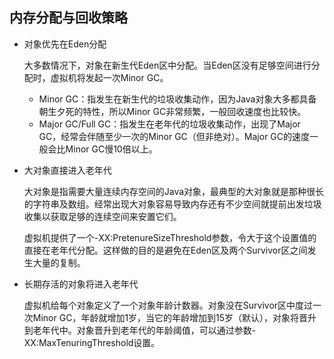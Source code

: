 ## 内存分配与回收策略

+ 对象优先在Eden分配

  大多数情况下，对象在新生代Eden区中分配。当Eden区没有足够空间进行分配时，虚拟机将发起一次Minor GC。

  + Minor GC：指发生在新生代的垃圾收集动作，因为Java对象大多都具备朝生夕死的特性，所以Minor GC非常频繁，一般回收速度也比较快。
  + Major GC/Full GC：指发生在老年代的垃圾收集动作，出现了Major GC，经常会伴随至少一次的Minor GC（但非绝对）。Major GC的速度一般会比Minor GC慢10倍以上。

+ 大对象直接进入老年代

  大对象是指需要大量连续内存空间的Java对象，最典型的大对象就是那种很长的字符串及数组。经常出现大对象容易导致内存还有不少空间就提前出发垃圾收集以获取足够的连续空间来安置它们。

  虚拟机提供了一个-XX:PretenureSizeThreshold参数，令大于这个设置值的直接在老年代分配。这样做的目的是避免在Eden区及两个Survivor区之间发生大量的复制。

+ 长期存活的对象将进入老年代

  虚拟机给每个对象定义了一个对象年龄计数器。对象没在Survivor区中度过一次Minor GC，年龄就增加1岁，当它的年龄增加到15岁（默认），对象将晋升到老年代中。对象晋升到老年代的年龄阈值，可以通过参数-XX:MaxTenuringThreshold设置。


